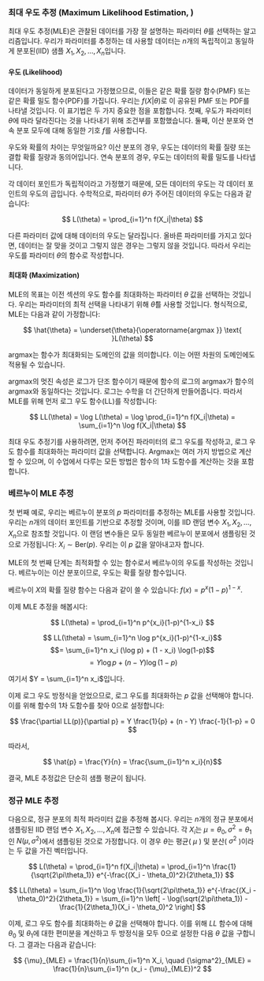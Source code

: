 ### 최대 우도 추정 (Maximum Likelihood Estimation, )

최대 우도 추정(MLE)은 관찰된 데이터를 가장 잘 설명하는 파라미터 $\theta$를 선택하는 알고리즘입니다. 우리가 파라미터를 추정하는 데 사용할 데이터는 $n$개의 독립적이고 동일하게 분포된(IID) 샘플 $X_1, X_2, \dots, X_n$입니다.

#### 우도 (Likelihood)

데이터가 동일하게 분포된다고 가정했으므로, 이들은 같은 확률 질량 함수(PMF) 또는 같은 확률 밀도 함수(PDF)를 가집니다. 우리는 $f(X|\theta)$로 이 공유된 PMF 또는 PDF를 나타낼 것입니다. 이 표기법은 두 가지 중요한 점을 포함합니다. 첫째, 우도가 파라미터 $\theta$에 따라 달라진다는 것을 나타내기 위해 조건부를 포함했습니다. 둘째, 이산 분포와 연속 분포 모두에 대해 동일한 기호 $f$를 사용합니다.

우도와 확률의 차이는 무엇일까요? 이산 분포의 경우, 우도는 데이터의 확률 질량 또는 결합 확률 질량과 동의어입니다. 연속 분포의 경우, 우도는 데이터의 확률 밀도를 나타냅니다.

각 데이터 포인트가 독립적이라고 가정했기 때문에, 모든 데이터의 우도는 각 데이터 포인트의 우도의 곱입니다. 수학적으로, 파라미터 $\theta$가 주어진 데이터의 우도는 다음과 같습니다:

$$
L(\theta) = \prod_{i=1}^n f(X_i|\theta)
$$

다른 파라미터 값에 대해 데이터의 우도는 달라집니다. 올바른 파라미터를 가지고 있다면, 데이터는 잘 맞을 것이고 그렇지 않은 경우는 그렇지 않을 것입니다. 따라서 우리는 우도를 파라미터 $\theta$의 함수로 작성합니다.

#### 최대화 (Maximization)

MLE의 목표는 이전 섹션의 우도 함수를 최대화하는 파라미터 $\theta$ 값을 선택하는 것입니다. 우리는 파라미터의 최적 선택을 나타내기 위해 $\hat{\theta}$를 사용할 것입니다. 형식적으로, MLE는 다음과 같이 가정합니다:

$$
\hat{\theta} = \underset{\theta}{\operatorname{argmax }} \text{ }L(\theta)
$$

argmax는 함수가 최대화되는 도메인의 값을 의미합니다. 이는 어떤 차원의 도메인에도 적용될 수 있습니다.

argmax의 멋진 속성은 로그가 단조 함수이기 때문에 함수의 로그의 argmax가 함수의 argmax와 동일하다는 것입니다. 로그는 수학을 더 간단하게 만들어줍니다. 따라서 MLE를 위해 먼저 로그 우도 함수(LL)를 작성합니다:

$$
LL(\theta) = \log L(\theta) = \log \prod_{i=1}^n f(X_i|\theta) = \sum_{i=1}^n \log f(X_i|\theta)
$$

최대 우도 추정기를 사용하려면, 먼저 주어진 파라미터의 로그 우도를 작성하고, 로그 우도 함수를 최대화하는 파라미터 값을 선택합니다. Argmax는 여러 가지 방법으로 계산할 수 있으며, 이 수업에서 다루는 모든 방법은 함수의 1차 도함수를 계산하는 것을 포함합니다.

### 베르누이 MLE 추정

첫 번째 예로, 우리는 베르누이 분포의 $p$ 파라미터를 추정하는 MLE를 사용할 것입니다. 우리는 $n$개의 데이터 포인트를 기반으로 추정할 것이며, 이를 IID 랜덤 변수 $X_1, X_2, \dots, X_n$으로 참조할 것입니다. 이 랜덤 변수들은 모두 동일한 베르누이 분포에서 샘플링된 것으로 가정됩니다: $X_i \sim \text{Ber}(p)$. 우리는 이 $p$ 값을 알아내고자 합니다.

MLE의 첫 번째 단계는 최적화할 수 있는 함수로서 베르누이의 우도를 작성하는 것입니다. 베르누이는 이산 분포이므로, 우도는 확률 질량 함수입니다.

베르누이 $X$의 확률 질량 함수는 다음과 같이 쓸 수 있습니다: $f(x) = p^x(1-p)^{1-x}$.

이제 MLE 추정을 해봅시다:

$$
L(\theta) = \prod_{i=1}^n p^{x_i}(1-p)^{1-x_i}
$$

$$
LL(\theta) = \sum_{i=1}^n \log p^{x_i}(1-p)^{1-x_i}$$
$$= \sum_{i=1}^n x_i (\log p) + (1 - x_i) \log(1-p)$$ 
$$= Y \log p + (n - Y) \log(1-p)
$$

여기서 $Y = \sum_{i=1}^n x_i$입니다.

이제 로그 우도 방정식을 얻었으므로, 로그 우도를 최대화하는 $p$ 값을 선택해야 합니다. 이를 위해 함수의 1차 도함수를 찾아 0으로 설정합니다:

$$
\frac{\partial LL(p)}{\partial p} = Y \frac{1}{p} + (n - Y) \frac{-1}{1-p} = 0
$$

따라서,

$$
\hat{p} = \frac{Y}{n} = \frac{\sum_{i=1}^n x_i}{n}$$

결국, MLE 추정값은 단순히 샘플 평균이 됩니다.

### 정규 MLE 추정

다음으로, 정규 분포의 최적 파라미터 값을 추정해 봅시다. 우리는 $n$개의 정규 분포에서 샘플링된 IID 랜덤 변수 $X_1, X_2, \dots, X_n$에 접근할 수 있습니다. 각 $X_i$는 $\mu = \theta_0, \sigma^2 = \theta_1$ 인 $N(\mu, \sigma^2)$에서 샘플링된 것으로 가정합니다. 이 경우 $\theta$는 평균( $\mu$ ) 및 분산( $\sigma^2$ )이라는 두 값을 가진 벡터입니다.

$$
L(\theta) = \prod_{i=1}^n f(X_i|\theta) = \prod_{i=1}^n \frac{1}{\sqrt{2\pi\theta_1}} e^{-\frac{(X_i - \theta_0)^2}{2\theta_1}}
$$

$$
LL(\theta) = \sum_{i=1}^n \log \frac{1}{\sqrt{2\pi\theta_1}} e^{-\frac{(X_i - \theta_0)^2}{2\theta_1}} = \sum_{i=1}^n \left[ - \log(\sqrt{2\pi\theta_1}) - \frac{1}{2\theta_1}(X_i - \theta_0)^2 \right]
$$

이제, 로그 우도 함수를 최대화하는 $\theta$ 값을 선택해야 합니다. 이를 위해 $LL$ 함수에 대해 $\theta_0$ 및 $\theta_1$에 대한 편미분을 계산하고 두 방정식을 모두 0으로 설정한 다음 $\theta$ 값을 구합니다. 그 결과는 다음과 같습니다:

$$
{\mu}_{MLE} = \frac{1}{n}\sum_{i=1}^n X_i, \quad {\sigma^2}_{MLE} = \frac{1}{n}\sum_{i=1}^n (x_i - {\mu}_{MLE})^2
$$


